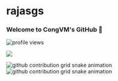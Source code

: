 # rajasgs


<!-- <a href="#">
<img align="right" src="https://github-readme-stats.vercel.app/api?username=rajasgs&count_private=true&show_icons=true&hide_border=true&icon_color=586069&title_color=a0a9af">
</a> -->

### Welcome to CongVM's GitHub 👋
<img src="https://komarev.com/ghpvc/?username=rajasgs&color=green" alt="profile views" /> 

![](https://img.shields.io/badge/-Python-3626e3?style=for-the-badge&logo=Python&logoColor=fff)

<!-- flat-square -->
<!--
**congvm-it/congvm-it** is a ✨ _special_ ✨ repository because its `README.md` (this file) appears on your GitHub profile.

Here are some ideas to get you started:

- 🔭 I’m currently working on ...
- 🌱 I’m currently learning ...
- 👯 I’m looking to collaborate on ...
- 🤔 I’m looking for help with ...
- 💬 Ask me about ...
- 📫 How to reach me: ...
- 😄 Pronouns: ...
- ⚡ Fun fact: ...
-->


![github contribution grid snake animation](https://raw.githubusercontent.com/rajasgs/rajasgs/output/github-contribution-grid-snake-dark.svg?palette=github-dark#gh-dark-mode-only)![github contribution grid snake animation](https://raw.githubusercontent.com/rajasgs/rajasgs/output/github-contribution-grid-snake.svg#gh-light-mode-only)
